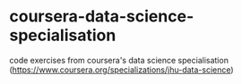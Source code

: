 # coursera-data-science-specialisation
code exercises from coursera's data science specialisation (https://www.coursera.org/specializations/jhu-data-science)
